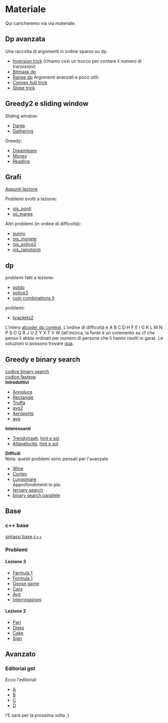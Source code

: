 # Materiale
Qui caricheremo via via materiale.

## Dp avanzata
Una raccolta di argomenti in ordine sparso su dp.
<!--da aggiungere una spiegazione sul trick delle inversioni-->
- [Inversion trick](./materiale/inversion_trick.md) (chiamo così un trucco per contare il numero di transizioni)
- [Bitmask dp](./materiale/bitmask_dp.md)
- [Range dp](./materiale/range_dp.md)
Argomenti avanzati e poco utili:
- [Convex hull trick](./materiale/cht.md)
- [Slope trick](./materiale/slope_trick.md)

## Greedy2 e sliding window
Sliding window:
- [Dante](./problemi/dreamteam.md)
- [Gathering](./problemi/gather.md)

Greedy:
- [Dreamteam](./problemi/dreamteam.md)
- [Money](./problemi/money.md)
- [Reading](./problemi/reading.md)


## Grafi
[Appunti lezione](./materiale/grafi.md)

Problemi svolti a lezione:
 - [ois_ponti](./problemi/ois_ponti.md)
 - [oii_maree](./problemi/oii_maree.md)

Altri problemi (in ordine di difficoltà):
 - [sunny](https://training.olinfo.it/task/sunny)
 - [ois_monete](https://training.olinfo.it/task/ois_monete)
 - [ois_police2](https://training.olinfo.it/task/ois_patrol2)
 - [ois_rainstorm](https://training.olinfo.it/task/ois_rainstorm)

## dp
problemi fatti a lezione:
- [poldo](./problemi/poldo.md)
- [police3](./problemi/police3.md)
- [coin combinations II](./problemi/coin_combinations_II.md)   

problemi: 
- [brackets2](https://training.olinfo.it/task/ois_brackets2)   

L'intero [atcoder dp contest](https://atcoder.jp/contests/dp). L'ordine di difficoltà è A B C D H F E I G K L M N P S O Q R J U Z Y X T V W (all'incirca, la fonte è un commento su cf che penso li abbia ordinati per numero di persone che li hanno risolti in gara). Le soluzioni si possono trovare [qua](https://nwatx.me/post/atcoderdp).

## Greedy e binary search
[codice binary search](./materiale/binary_search.md)   
[codice fastexp](./materiale/fastexp.md)    
**Introduttivi**
- [Annoluce](https://training.olinfo.it/task/ois_annoluce)
- [Rectangle](https://training.olinfo.it/task/ois_rectangle)
- [Truffa](https://training.olinfo.it/task/ois_truffa)
- [avg2](https://training.olinfo.it/task/ois_avg2)
- [Aeroporto](https://training.olinfo.it/task/oii_aeroporto)
- [avg](https://training.olinfo.it/task/ois_avg)

**Interessanti**
- [Trendytrash](https://training.olinfo.it/task/oii_trendytrash), [hint e sol](./problemi/trendytrash.md)
- [Altavelocità](https://training.olinfo.it/task/abc_altavelocita), [hint e sol](./problemi/altavelocità.md)

**Difficili**   
Nota: questi problemi sono pensati per l'avanzato
- [Wine](https://training.olinfo.it/task/ois_wine)
- [Corteo](https://training.olinfo.it/task/oii_corteo)
- [Lungomare](https://training.olinfo.it/task/oii_lungomare)    
Approfondimenti in più:
- [ternary search](https://cp-algorithms.com/num_methods/ternary_search.html)
- [binary search parallele](https://codeforces.com/blog/entry/45578)

## Base
### c++ base
[sintassi base c++](./materiale/cpp_cheatsheet.md)
### Problemi
#### Lezione 3
- [Farmula 1](https://training.olinfo.it/task/ois_farmula1)
- [Formula 1](https://training.olinfo.it/task/ois_f1)
- [Goose game](https://training.olinfo.it/task/ois_goose)
- [Cars](https://training.olinfo.it/task/ois_cars)
- [Avg](https://training.olinfo.it/task/ois_avg)
- [Interrogazioni](https://training.olinfo.it/task/ois_interrogazioni)

#### Lezione 2
- [Pari](https://training.olinfo.it/task/pari)
- [Disks](https://training.olinfo.it/task/ois_disks)
- [Cake](https://training.olinfo.it/task/ois_cake)
- [Sign](https://training.olinfo.it/task/ois_sign)

## Avanzato
### Editorial gst
Ecco l'editorial:
- [A](./problemi/gather.md)
- [B](./problemi/money.md)
- [C](./problemi/reading.md)
- [D](./problemi/renovations.md)

l'E sarà per la prossima volta ;)
